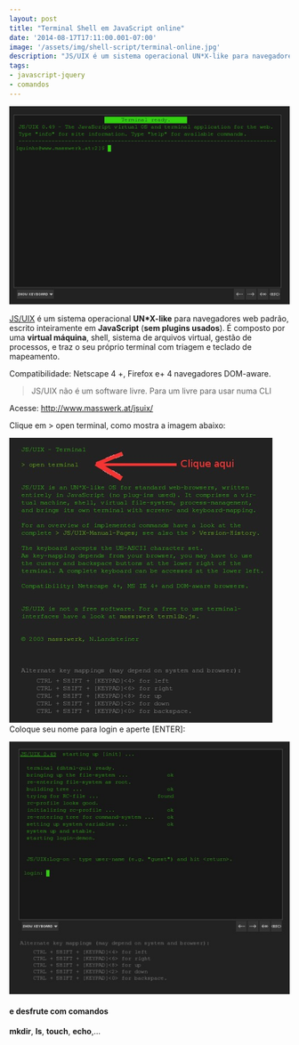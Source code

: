 ```yaml
---
layout: post
title: "Terminal Shell em JavaScript online"
date: '2014-08-17T17:11:00.001-07:00'
image: '/assets/img/shell-script/terminal-online.jpg'
description: "JS/UIX é um sistema operacional UN*X-like para navegadores web padrão, escrito inteiramente em JavaScript (sem plugins usados)."
tags:
- javascript-jquery
- comandos
---
```


![Terminal Shell em JavaScript online](/assets/img/shell-script/terminal-online.jpg "Terminal Shell em JavaScript online")

[JS/UIX](http://www.masswerk.at/jsuix/) é um sistema operacional __UN*X-like__ para navegadores web padrão, escrito inteiramente em __JavaScript__ (__sem plugins usados__). É composto por uma __virtual máquina__, shell, sistema de arquivos virtual, gestão de processos, e traz o seu próprio terminal com triagem e teclado de mapeamento.


Compatibilidade: Netscape 4 +, Firefox e+ 4 navegadores DOM-aware.

> JS/UIX não é um software livre. Para um livre para usar numa CLI

Acesse: <http://www.masswerk.at/jsuix/>

Clique em > open terminal, como mostra a imagem abaixo:

![Terminal Shell em JavaScript online](/assets/img/shell-script/terminal-online2.jpg "Terminal Shell em JavaScript online")
Coloque seu nome para login e aperte [ENTER]:

![Terminal Shell em JavaScript online](/assets/img/shell-script/terminal-online3.jpg "Terminal Shell em JavaScript online")

#### e desfrute com comandos
__mkdir__, __ls__, __touch__, __echo__,...

<script async src="https://pagead2.googlesyndication.com/pagead/js/adsbygoogle.js"></script>

<!-- Informat -->
<ins class="adsbygoogle"
 style="display:block"
 data-ad-client="ca-pub-2838251107855362"
 data-ad-slot="2327980059"
 data-ad-format="auto"
 data-full-width-responsive="true"></ins>

<script>
(adsbygoogle = window.adsbygoogle || []).push({});
</script>

